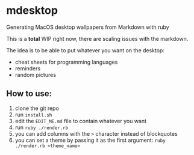# mdesktop
Generating MacOS desktop wallpapers from Markdown with ruby


This is a **total** WIP right now, there are scaling issues with the markdown.

The idea is to be able to put whatever you want on the desktop:
- cheat sheets for programming languages
- reminders
- random pictures

## How to use:

1. clone the git repo
2. run `install.sh`
3. edit the `EDIT_ME.md` file to contain whatever you want
4. run `ruby ./render.rb`
5. you can add columns with the `>` character instead of blockquotes
6. you can set a theme by passing it as the first argument: `ruby ./render.rb <theme_name>`
